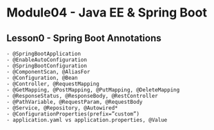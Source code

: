 # Module04 - Java EE & Spring Boot

## Lesson0 - Spring Boot Annotations

    - @SpringBootApplication
    - @EnableAutoConfiguration
    - @SpringBootConfiguration
    - @ComponentScan, @AliasFor
    - @Configuration, @Bean
    - @Controller, @RequestMapping
    - @GetMapping, @PostMapping, @PutMapping, @DeleteMapping
    - @ResponseStatus, @ResponseBody, @RestController
    - @PathVariable, @RequestParam, @RequestBody
    - @Service, @Repository, @Autowired*
    - @ConfigurationProperties(prefix=”custom”)
    - application.yaml vs application.properties, @Value
